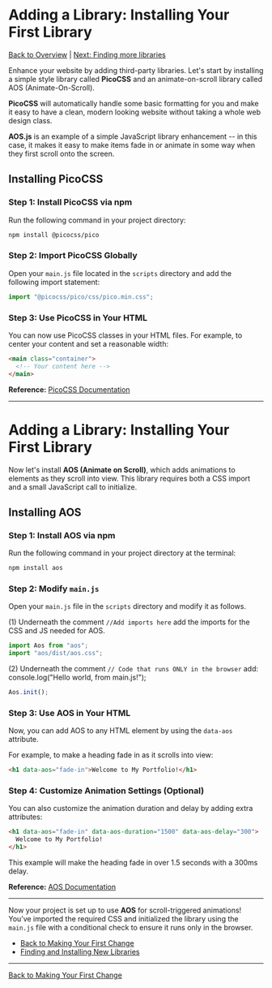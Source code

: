 # Adding a Library: Installing Your First Library

[Back to Overview](../README.md) | [Next: Finding more libraries](./4-more-libraries.md)

Enhance your website by adding third-party libraries. Let's start by installing a simple style library called **PicoCSS** and an animate-on-scroll library called AOS (Animate-On-Scroll).

**PicoCSS** will automatically handle some basic
formatting for you and make it easy to have a clean, modern looking website without taking a whole web design class.

**AOS.js** is an example of a simple JavaScript library enhancement -- in this case, it makes it easy to make items fade in or animate in some way when
they first scroll onto the screen.

## Installing PicoCSS

### Step 1: Install PicoCSS via npm

Run the following command in your project directory:

```sh
npm install @picocss/pico
```

### Step 2: Import PicoCSS Globally

Open your `main.js` file located in the `scripts` directory and add the following import statement:

```js
import "@picocss/pico/css/pico.min.css";
```

### Step 3: Use PicoCSS in Your HTML

You can now use PicoCSS classes in your HTML files. For example, to center your content and set a reasonable width:

```html
<main class="container">
  <!-- Your content here -->
</main>
```

**Reference:** [PicoCSS Documentation](https://picocss.com/docs/container)

---

# Adding a Library: Installing Your First Library

Now let's install **AOS (Animate on Scroll)**, which adds animations to elements as they scroll into view. This library requires both a CSS import and a small JavaScript call to initialize.

## Installing AOS

### Step 1: Install AOS via npm

Run the following command in your project directory at the terminal:

```sh
npm install aos
```

### Step 2: Modify `main.js`

Open your `main.js` file in the `scripts` directory and modify it as follows.

(1) Underneath the comment `//Add imports here` add the imports
for the CSS and JS needed for AOS.

```js
import Aos from "aos";
import "aos/dist/aos.css";
```

(2) Underneath the comment `// Code that runs ONLY in the browser` add:
console.log("Hello world, from main.js!");

```js
Aos.init();
```

### Step 3: Use AOS in Your HTML

Now, you can add AOS to any HTML element by using the `data-aos` attribute.

For example, to make a heading fade in as it scrolls into view:

```html
<h1 data-aos="fade-in">Welcome to My Portfolio!</h1>
```

### Step 4: Customize Animation Settings (Optional)

You can also customize the animation duration and delay by adding extra attributes:

```html
<h1 data-aos="fade-in" data-aos-duration="1500" data-aos-delay="300">
  Welcome to My Portfolio!
</h1>
```

This example will make the heading fade in over 1.5 seconds with a 300ms delay.

**Reference:** [AOS Documentation](https://michalsnik.github.io/aos/)

---

Now your project is set up to use **AOS** for scroll-triggered animations! You’ve imported the required CSS and initialized the library using the `main.js` file with a conditional check to ensure it runs only in the browser.

- [Back to Making Your First Change](2-first-change.md)
- [Finding and Installing New Libraries](4-more-libraries.md)

---

[Back to Making Your First Change](2-first-change.md)
